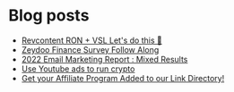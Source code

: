 # Blog posts
<!-- BLOG-POST-LIST:START -->
- [Revcontent RON + VSL Let&#39;s do this 🚀](https://afflift.com/f/threads/revcontent-ron-vsl-lets-do-this-%F0%9F%9A%80.9662/)
- [Zeydoo Finance Survey Follow Along](https://afflift.com/f/threads/zeydoo-finance-survey-follow-along.10174/)
- [2022 Email Marketing Report : Mixed Results](https://afflift.com/f/threads/2022-email-marketing-report-mixed-results.10283/)
- [Use Youtube ads to run crypto](https://afflift.com/f/threads/use-youtube-ads-to-run-crypto.10441/)
- [Get your Affiliate Program Added to our Link Directory!](https://afflift.com/f/threads/get-your-affiliate-program-added-to-our-link-directory.4649/)
<!-- BLOG-POST-LIST:END -->

